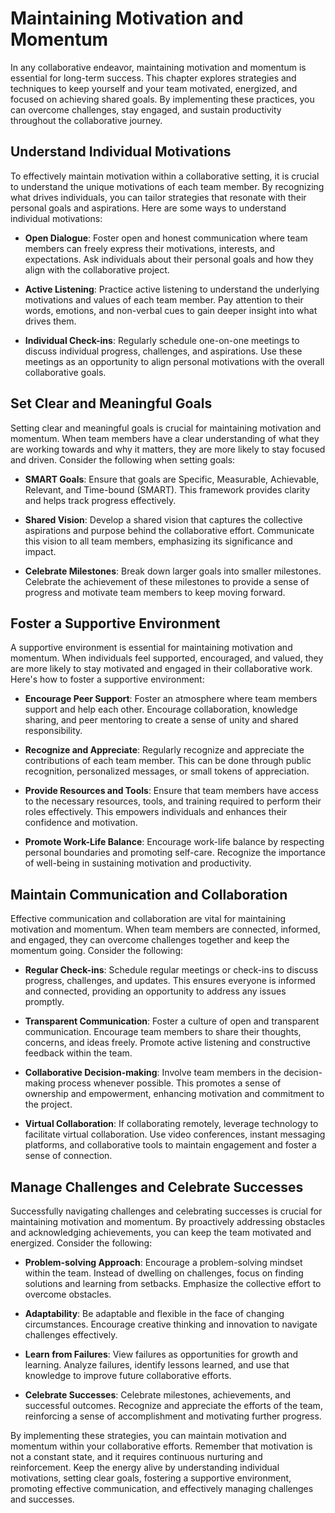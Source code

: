 Maintaining Motivation and Momentum
============================================

In any collaborative endeavor, maintaining motivation and momentum is essential for long-term success. This chapter explores strategies and techniques to keep yourself and your team motivated, energized, and focused on achieving shared goals. By implementing these practices, you can overcome challenges, stay engaged, and sustain productivity throughout the collaborative journey.

Understand Individual Motivations
---------------------------------

To effectively maintain motivation within a collaborative setting, it is crucial to understand the unique motivations of each team member. By recognizing what drives individuals, you can tailor strategies that resonate with their personal goals and aspirations. Here are some ways to understand individual motivations:

* **Open Dialogue**: Foster open and honest communication where team members can freely express their motivations, interests, and expectations. Ask individuals about their personal goals and how they align with the collaborative project.

* **Active Listening**: Practice active listening to understand the underlying motivations and values of each team member. Pay attention to their words, emotions, and non-verbal cues to gain deeper insight into what drives them.

* **Individual Check-ins**: Regularly schedule one-on-one meetings to discuss individual progress, challenges, and aspirations. Use these meetings as an opportunity to align personal motivations with the overall collaborative goals.

Set Clear and Meaningful Goals
------------------------------

Setting clear and meaningful goals is crucial for maintaining motivation and momentum. When team members have a clear understanding of what they are working towards and why it matters, they are more likely to stay focused and driven. Consider the following when setting goals:

* **SMART Goals**: Ensure that goals are Specific, Measurable, Achievable, Relevant, and Time-bound (SMART). This framework provides clarity and helps track progress effectively.

* **Shared Vision**: Develop a shared vision that captures the collective aspirations and purpose behind the collaborative effort. Communicate this vision to all team members, emphasizing its significance and impact.

* **Celebrate Milestones**: Break down larger goals into smaller milestones. Celebrate the achievement of these milestones to provide a sense of progress and motivate team members to keep moving forward.

Foster a Supportive Environment
-------------------------------

A supportive environment is essential for maintaining motivation and momentum. When individuals feel supported, encouraged, and valued, they are more likely to stay motivated and engaged in their collaborative work. Here's how to foster a supportive environment:

* **Encourage Peer Support**: Foster an atmosphere where team members support and help each other. Encourage collaboration, knowledge sharing, and peer mentoring to create a sense of unity and shared responsibility.

* **Recognize and Appreciate**: Regularly recognize and appreciate the contributions of each team member. This can be done through public recognition, personalized messages, or small tokens of appreciation.

* **Provide Resources and Tools**: Ensure that team members have access to the necessary resources, tools, and training required to perform their roles effectively. This empowers individuals and enhances their confidence and motivation.

* **Promote Work-Life Balance**: Encourage work-life balance by respecting personal boundaries and promoting self-care. Recognize the importance of well-being in sustaining motivation and productivity.

Maintain Communication and Collaboration
----------------------------------------

Effective communication and collaboration are vital for maintaining motivation and momentum. When team members are connected, informed, and engaged, they can overcome challenges together and keep the momentum going. Consider the following:

* **Regular Check-ins**: Schedule regular meetings or check-ins to discuss progress, challenges, and updates. This ensures everyone is informed and connected, providing an opportunity to address any issues promptly.

* **Transparent Communication**: Foster a culture of open and transparent communication. Encourage team members to share their thoughts, concerns, and ideas freely. Promote active listening and constructive feedback within the team.

* **Collaborative Decision-making**: Involve team members in the decision-making process whenever possible. This promotes a sense of ownership and empowerment, enhancing motivation and commitment to the project.

* **Virtual Collaboration**: If collaborating remotely, leverage technology to facilitate virtual collaboration. Use video conferences, instant messaging platforms, and collaborative tools to maintain engagement and foster a sense of connection.

Manage Challenges and Celebrate Successes
-----------------------------------------

Successfully navigating challenges and celebrating successes is crucial for maintaining motivation and momentum. By proactively addressing obstacles and acknowledging achievements, you can keep the team motivated and energized. Consider the following:

* **Problem-solving Approach**: Encourage a problem-solving mindset within the team. Instead of dwelling on challenges, focus on finding solutions and learning from setbacks. Emphasize the collective effort to overcome obstacles.

* **Adaptability**: Be adaptable and flexible in the face of changing circumstances. Encourage creative thinking and innovation to navigate challenges effectively.

* **Learn from Failures**: View failures as opportunities for growth and learning. Analyze failures, identify lessons learned, and use that knowledge to improve future collaborative efforts.

* **Celebrate Successes**: Celebrate milestones, achievements, and successful outcomes. Recognize and appreciate the efforts of the team, reinforcing a sense of accomplishment and motivating further progress.

By implementing these strategies, you can maintain motivation and momentum within your collaborative efforts. Remember that motivation is not a constant state, and it requires continuous nurturing and reinforcement. Keep the energy alive by understanding individual motivations, setting clear goals, fostering a supportive environment, promoting effective communication, and effectively managing challenges and successes.
